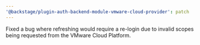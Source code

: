 ```yaml
---
'@backstage/plugin-auth-backend-module-vmware-cloud-provider': patch
---
```


Fixed a bug where refreshing would require a re-login due to invalid scopes being requested from the VMware Cloud Platform.
